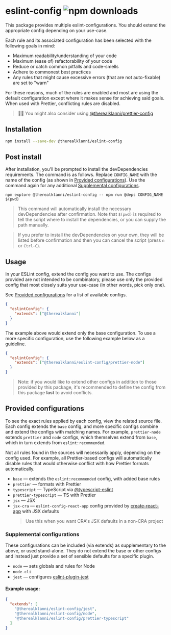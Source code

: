 # eslint-config ![npm downloads](https://img.shields.io/npm/dt/@therealklanni/eslint-config?logo=npm)

This package provides multiple eslint-configurations. You should extend the appropriate config
depending on your use-case.

Each rule and its associated configuration has been selected with the following goals in mind:

- Maximum readability/understanding of your code
- Maximum (ease of) refactorability of your code
- Reduce or catch common pitfalls and code-smells
- Adhere to commonest best practices
- Any rules that might cause excessive errors (that are not auto-fixable) are set to "warn"

For these reasons, much of the rules are enabled and most are using the default configuration
except where it makes sense for achieving said goals. When used with Prettier, conflicting rules
are disabled.

> 💁‍♂️ You might also consider using
> [@therealklanni/prettier-config](https://github.com/therealklanni/prettier-config)

## Installation

```sh
npm install --save-dev @therealklanni/eslint-config
```

## Post install

After installation, you'll be prompted to install the devDependencies requirements. The command is
as follows. Replace `CONFIG_NAME` with the name of the config (as shown in [Provided
configurations](#provided-configurations)). Use the command again for any additional [Supplemental
configurations](#supplemental-configurations).

```
npm explore @therealklanni/eslint-config -- npm run @deps CONFIG_NAME $(pwd)
```

> This command will automatically install the necessary devDependencies after confirmation. Note
> that `$(pwd)` is required to tell the script where to install the dependencies, or you can supply
> the path manually.

> If you prefer to install the devDependencies on your own, they will be listed before confirmation
> and then you can cancel the script (press `n` or `Ctrl-C`).

## Usage

In your ESLint config, extend the config you want to use. The configs provided are not intended to
be combinatory, please use only the provided config that most closely suits your use-case (in other
words, pick only one).

See [Provided configurations](#provided-configurations) for a list of available configs.

```json
{
  "eslintConfig": {
    "extends": ["@therealklanni"]
  }
}
```

The example above would extend only the base configuration. To use a more specific configuration,
use the following example below as a guideline.

```json
{
  "eslintConfig": {
    "extends": ["@therealklanni/eslint-config/prettier-node"]
  }
}
```

> Note: if you would like to extend other configs in addition to those provided by this package,
> it's recommended to define the config from this package **last** to avoid conflicts.

## Provided configurations

To see the exact rules applied by each config, view the related source file. Each config extends
the `base` config, and more specific configs combine and extend the configs with matching names.
For example, `prettier-node` extends `prettier` and `node` configs, which themselves extend from
`base`, which in turn extends from `eslint:recommended`.

Not all rules found in the sources will necessarily apply, depending on the config used. For
example, all Prettier-based configs will automatically disable rules that would otherwise conflict
with how Prettier formats automatically.

- `base` — extends the `eslint:recommended` config, with added base rules
- `prettier` — formats with Prettier
- `typescript` — TypeScript via
  [@typescript-eslint](https://github.com/typescript-eslint/typescript-eslint)
- `prettier-typescript` — TS with Prettier
- `jsx` — JSX
- `jsx-cra` — `eslint-config-react-app` config provided by
  [create-react-app](https://github.com/facebook/create-react-app) with JSX defaults
  > Use this when you want CRA's JSX defaults in a non-CRA project

### Supplemental configurations

These configurations can be included (via extends) as supplementary to the above, or used
stand-alone. They do not extend the base or other configs and instead just provide a set of
sensible defaults for a specific plugin.

- `node` — sets globals and rules for Node
- `node-cli`
- `jest` — configures [eslint-plugin-jest](https://github.com/jest-community/eslint-plugin-jest)

#### Example usage:

```json
{
  "extends": [
    "@therealklanni/eslint-config/jest",
    "@therealklanni/eslint-config/node",
    "@therealklanni/eslint-config/prettier-typescript"
  ]
}
```
